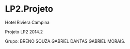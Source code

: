 LP2.Projeto
===========
Hotel Riviera Campina

Projeto LP2 2014.2

Grupo:
BRENO SOUZA
GABRIEL DANTAS
GABRIEL MORAIS.
